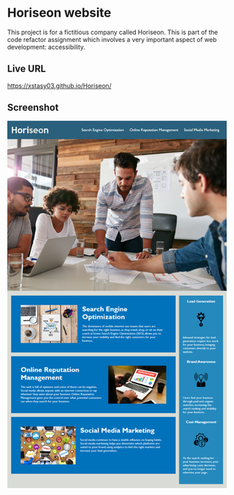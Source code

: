 # Horiseon website 

This project is for a fictitious company called Horiseon. This is part of the code refactor assignment which involves a very important aspect of web development: accessibility.

## Live URL
https://xstasy03.github.io/Horiseon/

## Screenshot
![Screenshot](assets/images/screenshot.png)